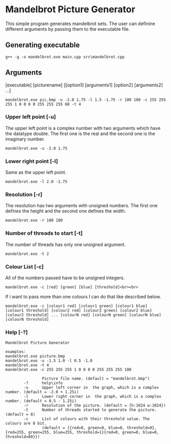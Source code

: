 # Mandelbrot Picture Generator
This simple program generates mandelbrot sets. The user can definine different arguments by passing them to the executable file.

## Generating executable
```
g++ -g -o mandelbrot.exe main.cpp src\mandelbrot.cpp
```

## Arguments
[executable] [picturename] [[option1] [arguments1] [option2] [arguments2] ...]<br>

```
mandelbrot.exe pic.bmp -u -2.0 1.75 -l 1.5 -1.75 -r 100 100 -c 255 255 255 1 0 0 0 0 255 255 255 60 -t 4
```
### Upper left point [-u]
The upper left point is a complex number with two arguments which have the datatype double. 
The first one is the real and the second one is the imaginary number. <br>
```
mandelbrot.exe -u -2.0 1.75 
```

### Lower right point [-l]
Same as the upper left point. <br>
```
mandelbrot.exe -l 2.0 -1.75 
```

### Resolution [-r]
The resolution has two arguments with unsigned numbers. 
The first one defines the height and the second one defines the width. <br>
```
mandelbrot.exe -r 100 100 
```

### Number of threads to start [-t]
The number of threads has only one unsigned argument. <br>
```
mandelbrot.exe -t 2
```

### Colour List [-c]
All of the numbers passed have to be unsigned integers.<br>
```
mandelbrot.exe -c [red] [green] [blue] [threshold]<br><br>
```
If i want to pass more than one colours I can do that like described below. <br>
```
mandelbrot.exe -c [colour1 red] [colour1 green] [colour1 blue] [colour1 threshold] [colour2 red] [colour2 green] [colour2 blue] [colour2 threshold] ... [colourN red] [colourN green] [colourN blue] [colourN threshold]
```

### Help [-?]

```mandelbrot.exe -?
Mandelbrot Picture Generator

examples:
mandelbrot.exe picture.bmp
mandelbrot.exe -u -1.5 1.0 -l 0.5 -1.0
mandelbrot.exe -t 4
mandelbrot.exe -c 255 255 255 1 0 0 0 0 255 255 255 100

                Picture file name. (default = "mandelbrot.bmp")
        -?      help\info
        -u      Upper left corner in  the graph, which is a complex number. (default = -2.0 + 1.25i)
        -l      Lower right corner in  the graph, which is a complex number. (default = 0.5 - 1.25i)
        -r      Resolution of the picture. (default = {h:1024 w:1024})
        -t      Number of threads started to generate the picture. (default = 8)
        -c      List of colours with their threshold value. The colours are 8 bit.
                (default = {{red=0, green=0, blue=0, threshold=0},{red=255, green=255, blue=255, threshold=1}{red=0, green=0, blue=0, threshold=60}})
```